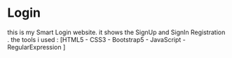 # Login
this is my Smart Login website. it shows the SignUp and SignIn Registration . the tools i used : [HTML5 - CSS3 - Bootstrap5 - JavaScript - RegularExpression ]
